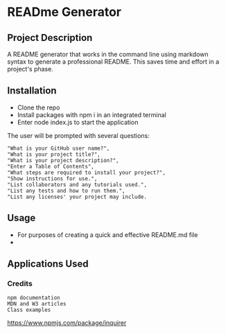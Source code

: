 # READme Generator

## Project Description
A README generator that works in the command line using markdown syntax to generate a professional README. This saves time and effort in a project's phase.

## Installation
 - Clone the repo
 - Install packages with npm i in an integrated terminal
 - Enter node index.js to start the application

The user will be prompted with several questions:

	"What is your GitHub user name?",
    "What is your project title?",
    "What is your project description?",
    "Enter a Table of Contents",
    "What steps are required to install your project?",
    "Show instructions for use.",
	"List collaborators and any tutorials used.",
    "List any tests and how to run them.",
	"List any licenses' your project may include.

## Usage
 - For purposes of creating a quick and effective README.md file
 - 

## Applications Used


### Credits
	npm documentation 
	MDN and W3 articles
	Class examples
https://www.npmjs.com/package/inquirer
